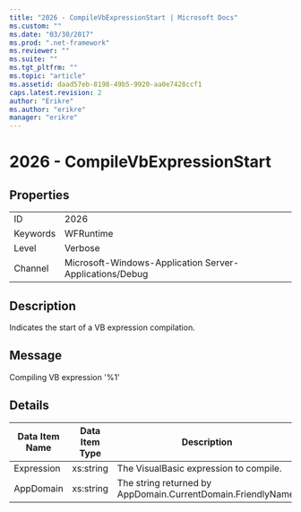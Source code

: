 ```yaml
---
title: "2026 - CompileVbExpressionStart | Microsoft Docs"
ms.custom: ""
ms.date: "03/30/2017"
ms.prod: ".net-framework"
ms.reviewer: ""
ms.suite: ""
ms.tgt_pltfrm: ""
ms.topic: "article"
ms.assetid: daad57eb-8198-49b5-9920-aa0e7428ccf1
caps.latest.revision: 2
author: "Erikre"
ms.author: "erikre"
manager: "erikre"
---
```

# 2026 - CompileVbExpressionStart
## Properties  
  
|||  
|-|-|  
|ID|2026|  
|Keywords|WFRuntime|  
|Level|Verbose|  
|Channel|Microsoft-Windows-Application Server-Applications/Debug|  
  
## Description  
 Indicates the start of a VB expression compilation.  
  
## Message  
 Compiling VB expression '%1'  
  
## Details  
  
|Data Item Name|Data Item Type|Description|  
|--------------------|--------------------|-----------------|  
|Expression|xs:string|The VisualBasic expression to compile.|  
|AppDomain|xs:string|The string returned by AppDomain.CurrentDomain.FriendlyName.|